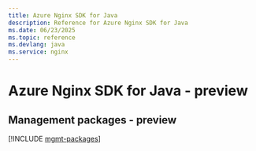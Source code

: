```yaml
---
title: Azure Nginx SDK for Java
description: Reference for Azure Nginx SDK for Java
ms.date: 06/23/2025
ms.topic: reference
ms.devlang: java
ms.service: nginx
---
```

# Azure Nginx SDK for Java - preview

## Management packages - preview
[!INCLUDE [mgmt-packages](nginx-mgmt-index.md)]
